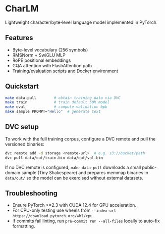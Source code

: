 # CharLM

Lightweight character/byte-level language model implemented in PyTorch.

## Features

- Byte-level vocabulary (256 symbols)
- RMSNorm + SwiGLU MLP
- RoPE positional embeddings
- GQA attention with FlashAttention path
- Training/evaluation scripts and Docker environment

## Quickstart

```bash
make data-pull        # obtain training data via DVC
make train            # train default 50M model
make eval             # compute validation bpb
make sample PROMPT="Hello"  # generate text
```

## DVC setup

To work with the full training corpus, configure a DVC remote and pull the
versioned binaries:

```bash
dvc remote add -d storage <remote-url>  # e.g. s3://bucket/path
dvc pull data/out/train.bin data/out/val.bin
```

If no DVC remote is configured, `make data-pull` downloads a small
public-domain sample (Tiny Shakespeare) and prepares memmap binaries in
`data/out/` so the model can be exercised without external datasets.

## Troubleshooting

- Ensure PyTorch \>=2.3 with CUDA 12.4 for GPU acceleration.
- For CPU-only testing use wheels from `--index-url https://download.pytorch.org/whl/cpu`.
- If commits fail linting, run `pre-commit run --all-files` locally to auto-fix formatting.
